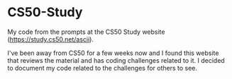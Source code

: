 # CS50-Study

My code from the prompts at the CS50 Study website (https://study.cs50.net/ascii).

I've been away from CS50 for a few weeks now and I found this website that reviews the material and has coding challenges related to it.  I decided to document my code related to the challenges for others to see.
